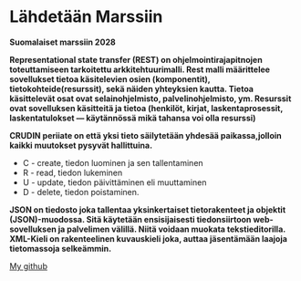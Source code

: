 
# Lähdetään Marssiin

__Suomalaiset marssiin 2028__

__Representational state transfer (REST) on ohjelmointirajapitnojen toteuttamiseen tarkoitettu arkkitehtuurimalli. Rest malli määrittelee sovellukset tietoa käsitelevien osien (komponentit), tietokohteide(resurssit), sekä näiden yhteyksien kautta. Tietoa käsittelevät osat ovat selainohjelmisto, palvelinohjelmisto, ym. Resurssit ovat sovelluksen käsitteitä ja tietoa (henkilöt, kirjat, laskentaprosessit, laskentatulokset — käytännössä mikä tahansa voi olla resurssi)__

__CRUDIN periiate on että yksi tieto säilytetään yhdesää paikassa,jolloin kaikki muutokset pysyvät hallittuina.__

* C - create, tiedon luominen ja sen tallentaminen
* R - read, tiedon lukeminen
* U - update, tiedon päivittäminen eli muuttaminen
* D - delete, tiedon poistaminen.

__JSON on tiedosto joka tallentaa yksinkertaiset tietorakenteet ja objektit (JSON)-muodossa. Sitä käytetään ensisijaisesti tiedonsiirtoon web-sovelluksen ja palvelimen välillä. Niitä voidaan muokata tekstieditorilla. XML-Kieli on rakenteelinen kuvauskieli joka, auttaa jäsentämään laajoja tietomassoja selkeämmin.__

[My github](https://github.com/Petteri16)
